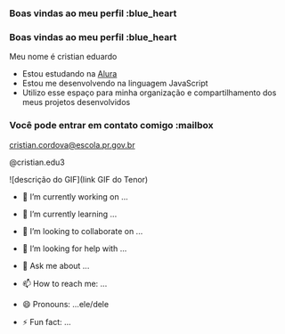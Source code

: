 ### Boas vindas ao meu perfil :blue_heart

### Boas vindas ao meu perfil :blue_heart

Meu nome é cristian eduardo

- Estou estudando na [Alura](https://www.alura.com.br)
- Estou me desenvolvendo na linguagem JavaScript
- Utilizo esse espaço para minha organização e compartilhamento dos meus projetos desenvolvidos

### Você pode entrar em contato comigo :mailbox

cristian.cordova@escola.pr.gov.br

@cristian.edu3

![descrição do GIF](link GIF do Tenor)

- 🔭 I’m currently working on ...

- 🌱 I’m currently learning ...
- 👯 I’m looking to collaborate on ...
- 🤔 I’m looking for help with ...
- 💬 Ask me about ...
- 📫 How to reach me: ...
- 😄 Pronouns: ...ele/dele
- ⚡ Fun fact: ... 


